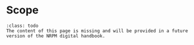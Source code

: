 # Scope

```{admonition} Under construction
:class: todo
The content of this page is missing and will be provided in a future version of the NRPM digital handbook.
```